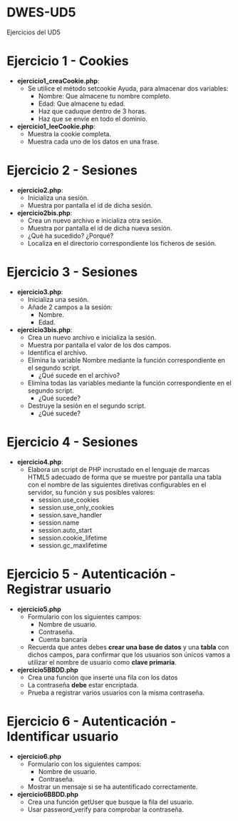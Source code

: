 # DWES-UD5
Ejercicios del UD5

# Ejercicio 1 - Cookies
 - **ejercicio1_creaCookie.php**:
   - Se utilice el método setcookie Ayuda, para almacenar dos variables:
     - Nombre: Que almacene tu nombre completo.
     - Edad: Que almacene tu edad.
     - Haz que caduque dentro de 3 horas.
     - Haz que se envíe en todo el dominio.
 - **ejercicio1_leeCookie.php**:
   - Muestra la cookie completa.
   - Muestra cada uno de los datos en una frase.

# Ejercicio 2 - Sesiones
 - **ejercicio2.php**:
   - Inicializa una sesión.
   - Muestra por pantalla el id de dicha sesión.
 - **ejercicio2bis.php**:
   - Crea un nuevo archivo e inicializa otra sesión.
   - Muestra por pantalla el id de dicha nueva sesión.
   - ¿Qué ha sucedido? ¿Porqué?
   - Localiza en el directorio correspondiente los ficheros de sesión.

# Ejercicio 3 - Sesiones
 - **ejercicio3.php**:
   - Inicializa una sesión.
   - Añade 2 campos a la sesión:
     - Nombre.
     - Edad.
 - **ejercicio3bis.php**:
   - Crea un nuevo archivo e inicializa la sesión.
   - Muestra por pantalla el valor de los dos campos.
   - Identifica el archivo.
   - Elimina la variable Nombre mediante la función correspondiente en el segundo script.
     - ¿Qué sucede en el archivo?
   - Elimina todas las variables mediante la función correspondiente en el segundo script.
     - ¿Qué sucede?
   - Destruye la sesión en el segundo script.
     - ¿Qué sucede?
 
# Ejercicio 4 - Sesiones
 - **ejercicio4.php**:
   - Elabora un script de PHP incrustado en el lenguaje de marcas HTML5 adecuado de forma que se muestre por pantalla una tabla con el nombre de las siguientes diretivas configurables en el servidor, su función y sus posibles valores:
     - session.use_cookies
     - session.use_only_cookies
     - session.save_handler
     - session.name
     - session.auto_start
     - session.cookie_lifetime
     - session.gc_maxlifetime

# Ejercicio 5 - Autenticación - Registrar usuario
  - **ejercicio5.php**
    - Formulario con los siguientes campos: 
      - Nombre de usuario.
      - Contraseña.
      - Cuenta bancaria
    - Recuerda que antes debes **crear una base de datos** y una **tabla** con dichos campos, para confirmar que los usuarios son únicos vamos a utilizar el nombre de usuario como **clave primaria**.
  - **ejercicio5BBDD.php**
    - Crea una función que inserte una fila con los datos
    - La contraseña **debe** estar encriptada.
    - Prueba a registrar varios usuarios con la misma contraseña.

# Ejercicio 6 - Autenticación - Identificar usuario
  - **ejercicio6.php**
    - Formulario con los siguientes campos: 
      - Nombre de usuario.
      - Contraseña.
    - Mostrar un mensaje si se ha autentificado correctamente. 
  - **ejercicio6BBDD.php**
    - Crea una función getUser que busque la fila del usuario.
    - Usar password_verify para comprobar la contraseña.
